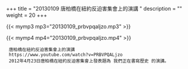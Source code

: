 +++
title = "20130109  唐柏橋在紐約反迫害集會上的演講 "
description = ""
weight = 20
+++

{{< mymp3 mp3="20130109_prbvpqaljzo.mp3" >}}

{{< mymp4 mp4="20130109_prbvpqaljzo.mp4" >}}

     唐柏橋在紐約反迫害集會上的演講 
     https://www.youtube.com/watch?v=PRBVPQALjzo 
     2012年4月23日唐柏橋在紐約反迫害集會上發表題為 我們正在書寫歷史 的演講。 
